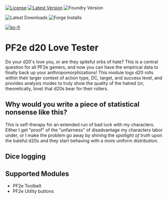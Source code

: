 [![License](https://img.shields.io/github/license/eligarf/pf2e-d20-love-tester?label=License)](LICENSE)
[![Latest Version](https://img.shields.io/github/v/release/eligarf/pf2e-d20-love-tester?display_name=tag&sort=semver&label=Latest%20Version)](https://github.com/eligarf/pf2e-d20-love-tester/releases/latest)
![Foundry Version](https://img.shields.io/endpoint?url=https://foundryshields.com/version?url=https%3A%2F%2Fraw.github.com%2Feligarf%2Fpf2e-d20-love-tester%2Frelease%2Fmodule.json)

![Latest Downloads](https://img.shields.io/github/downloads/eligarf/pf2e-d20-love-tester/latest/total?color=blue&label=latest%20downloads)
![Forge Installs](https://img.shields.io/badge/dynamic/json?label=Forge%20Installs&query=package.installs&suffix=%25&url=https%3A%2F%2Fforge-vtt.com%2Fapi%2Fbazaar%2Fpackage%2Fpf2e-pf2e-d20-love-tester&colorB=4aa94a)

[![ko-fi](https://ko-fi.com/img/githubbutton_sm.svg)](https://ko-fi.com/rule671908)

# PF2e d20 Love Tester

Do your d20's love you, or are they spiteful orbs of hate? This is a central question for all PF2e gamers, and now you can have the empirical data to finally back up your anthropomorphizations! This module logs d20 rolls within their larger context of action type, DC, target, and success level, and provides analysis modes to truly show the quality of the hatred (or, theoretically, love) that d20s bear for their rollers.

## Why would you write a piece of statistical nonsense like this?

This is self-therapy for an extended run of bad luck with my characters. Either I get "proof" of the "unfairness" of disadvantage my characters labor under, or I make the problem go away by shining the *spotlight of truth* upon the baleful d20s and they start behaving with a more uniform distribution.

## Dice logging

## Supported Modules

* PF2e Toolbelt
* PF2e Utility buttons